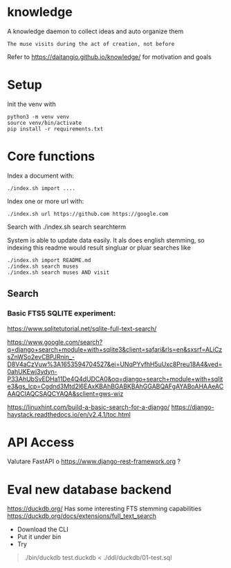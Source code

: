 # knowledge
A knowledge daemon to collect ideas and auto organize them

    The muse visits during the act of creation, not before

Refer to https://daitangio.github.io/knowledge/ for motivation and goals

# Setup
Init the venv with

    python3 -m venv venv
    source venv/bin/activate
    pip install -r requirements.txt

# Core functions

Index a document with:

    ./index.sh import ....

Index one or more url with:

    ./index.sh url https://github.com https://google.com
Search with
    ./index.sh search searchterm

System is able to update data easily.
It als does english stemming, so indexing this readme would result singluar or pluar searches like

    ./index.sh import README.md
    ./index.sh search muses
    ./index.sh search muses AND visit

## Search

### Basic FTS5 SQLITE experiment:
https://www.sqlitetutorial.net/sqlite-full-text-search/


https://www.google.com/search?q=django+search+module+with+sqlite3&client=safari&rls=en&sxsrf=ALiCzsZnWSo2evCBPJRnin_-D8V4aCzVuw%3A1653594704527&ei=UNqPYvfhH5uUxc8Preu18A4&ved=0ahUKEwj3ydyn-P33AhUbSvEDHa11De4Q4dUDCA0&oq=django+search+module+with+sqlite3&gs_lcp=Cgdnd3Mtd2l6EAxKBAhBGABKBAhGGABQAFgAYABoAHAAeACAAQCIAQCSAQCYAQA&sclient=gws-wiz

https://linuxhint.com/build-a-basic-search-for-a-django/
https://django-haystack.readthedocs.io/en/v2.4.1/toc.html


# API Access
Valutare FastAPI o https://www.django-rest-framework.org ?

# Eval new database backend
https://duckdb.org/
Has some interesting FTS stemming  capabilities
https://duckdb.org/docs/extensions/full_text_search


- Download the CLI
- Put it under bin
- Try 
> ./bin/duckdb test.duckdb < ./ddl/duckdb/01-test.sql